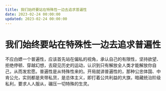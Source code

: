 ```yaml
---
title: 我们始终要站在特殊性一边去追求普遍性
date: 2023-02-24 00:00:00
updated: 2023-02-24 00:00:00
---
```


# 我们始终要站在特殊性一边去追求普遍性

不应白嫖一个普遍性，应该首先站在偏私的视角，承认自己的有限性，坚持欲望、拒绝停顿、穿越幻想，去窥见历史的运动，认识到只有解放全人类才能解放你自己，从而发宏愿。普遍性是从特殊性来的。开局就讲普遍性的，那种公忠体国、中肯公允，实则都是夹带私货，是总体主义，即打着公共利益的大旗，暗藏统治阶级私利，要求人人服从，碾压一切特殊的生灵。
